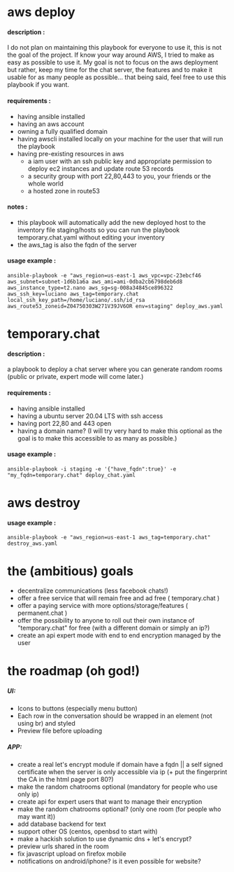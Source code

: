 
# aws deploy
#### description : 
I do not plan on maintaining this playbook for everyone to use it, this is not the goal of the project. If know your way around AWS, I tried to make as easy as possible to use it. My goal is not to focus on the aws deployment but rather, keep my time for the chat server, the features and to make it usable for as many people as possible... that being said, feel free to use this playbook if you want.
#### requirements : 
- having ansible installed
- having an aws account
- owning a fully qualified domain
- having awscli installed locally on your machine for the user that will run the playbook
- having pre-existing resources in aws
  - a iam user with an ssh public key and appropriate permission to deploy ec2 instances and update route 53 records
  - a security group with port 22,80,443 to you, your friends or the whole world   
  - a hosted zone in route53   

#### notes :
- this playbook will automatically add the new deployed host to the inventory file staging/hosts so you can run the playbook temporary.chat.yaml without editing your inventory
- the aws_tag is also the fqdn of the server
#### usage example :
`ansible-playbook -e "aws_region=us-east-1 aws_vpc=vpc-23ebcf46 aws_subnet=subnet-1d6b1a6a aws_ami=ami-0dba2cb6798deb6d8 aws_instance_type=t2.nano aws_sg=sg-008a34845ce896322 aws_ssh_key=luciano aws_tag=temporary.chat local_ssh_key_path=/home/luciano/.ssh/id_rsa aws_route53_zoneid=Z04750303W271V39JV6OR env=staging" deploy_aws.yaml`


# temporary.chat
#### description : 
a playbook to deploy a chat server where you can generate random rooms (public or private, expert mode will come later.)
#### requirements : 
- having ansible installed
- having a ubuntu server 20.04 LTS with ssh access
- having port 22,80 and 443 open
- having a domain name? (I will try very hard to make this optional as the goal is to make this accessible to as many as possible.)
#### usage example :
`ansible-playbook -i staging -e '{"have_fqdn":true}' -e "my_fqdn=temporary.chat" deploy_chat.yaml`

# aws destroy
#### usage example :
`ansible-playbook -e "aws_region=us-east-1 aws_tag=temporary.chat" destroy_aws.yaml`

# the (ambitious) goals

- decentralize communications (less facebook chats!)
- offer a free service that will remain free and ad free ( temporary.chat )
- offer a paying service with more options/storage/features ( permanent.chat )
- offer the possibility to anyone to roll out their own instance of "temporary.chat" for free (with a different domain or simply an ip?)
- create an api expert mode with end to end encryption managed by the user

# the roadmap (oh god!)

##### UI:
 - Icons to buttons (especially menu button) 
 - Each row in the conversation should be wrapped in an element (not using br) and styled
 - Preview file before uploading
##### APP:
- create a real let's encrypt module if domain have a fqdn || a self signed certificate when the server is only accessible via ip (+ put the fingerprint the CA in the html page port 80?)
- make the random chatrooms optional (mandatory for people who use only ip)
- create api for expert users that want to manage their encryption
- make the random chatrooms optional? (only one room (for people who may want it))
- add database backend for text 
- support other OS (centos, openbsd to start with)
- make a hackish solution to use dynamic dns + let's encrypt? 
- preview urls shared in the room
- fix javascript upload on firefox mobile
- notifications on android/iphone? is it even possible for website? 
